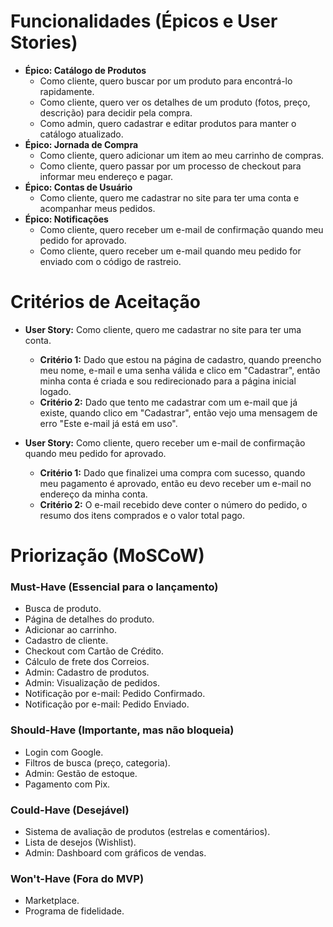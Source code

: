 # Funcionalidades (Épicos e User Stories)
*   **Épico: Catálogo de Produtos**
    *   Como cliente, quero buscar por um produto para encontrá-lo rapidamente.
    *   Como cliente, quero ver os detalhes de um produto (fotos, preço, descrição) para decidir pela compra.
    *   Como admin, quero cadastrar e editar produtos para manter o catálogo atualizado.
*   **Épico: Jornada de Compra**
    *   Como cliente, quero adicionar um item ao meu carrinho de compras.
    *   Como cliente, quero passar por um processo de checkout para informar meu endereço e pagar.
*   **Épico: Contas de Usuário**
    *   Como cliente, quero me cadastrar no site para ter uma conta e acompanhar meus pedidos.
*   **Épico: Notificações**
    *   Como cliente, quero receber um e-mail de confirmação quando meu pedido for aprovado.
    *   Como cliente, quero receber um e-mail quando meu pedido for enviado com o código de rastreio.

# Critérios de Aceitação
*   **User Story:** Como cliente, quero me cadastrar no site para ter uma conta.
    *   **Critério 1:** Dado que estou na página de cadastro, quando preencho meu nome, e-mail e uma senha válida e clico em "Cadastrar", então minha conta é criada e sou redirecionado para a página inicial logado.
    *   **Critério 2:** Dado que tento me cadastrar com um e-mail que já existe, quando clico em "Cadastrar", então vejo uma mensagem de erro "Este e-mail já está em uso".

*   **User Story:** Como cliente, quero receber um e-mail de confirmação quando meu pedido for aprovado.
    *   **Critério 1:** Dado que finalizei uma compra com sucesso, quando meu pagamento é aprovado, então eu devo receber um e-mail no endereço da minha conta.
    *   **Critério 2:** O e-mail recebido deve conter o número do pedido, o resumo dos itens comprados e o valor total pago.

# Priorização (MoSCoW)
### Must-Have (Essencial para o lançamento)
*   Busca de produto.
*   Página de detalhes do produto.
*   Adicionar ao carrinho.
*   Cadastro de cliente.
*   Checkout com Cartão de Crédito.
*   Cálculo de frete dos Correios.
*   Admin: Cadastro de produtos.
*   Admin: Visualização de pedidos.
*   Notificação por e-mail: Pedido Confirmado.
*   Notificação por e-mail: Pedido Enviado.

### Should-Have (Importante, mas não bloqueia)
*   Login com Google.
*   Filtros de busca (preço, categoria).
*   Admin: Gestão de estoque.
*   Pagamento com Pix.

### Could-Have (Desejável)
*   Sistema de avaliação de produtos (estrelas e comentários).
*   Lista de desejos (Wishlist).
*   Admin: Dashboard com gráficos de vendas.

### Won't-Have (Fora do MVP)
*   Marketplace.
*   Programa de fidelidade.